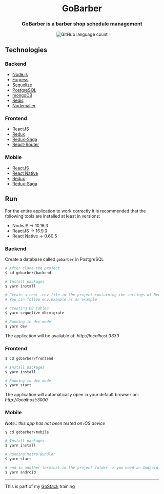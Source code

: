 <h1 align="center">
    GoBarber
</h1>

<h3 align="center">
  GoBarber is a barber shop schedule management
</h3>

<p align="center">
  <img alt="GitHub language count" src="https://img.shields.io/github/languages/count/dsacilotto/gobarber?color=%2304b4d3">
</p>

## Technologies

### Backend

- [Node.js](https://nodejs.org/)
- [Express](https://expressjs.com/)
- [Sequelize](http://docs.sequelizejs.com/)
- [PostgreSQL](https://www.postgresql.org/)
- [mongoDB](https://www.mongodb.com/)
- [Redis](https://redis.io/)
- [Nodemailer](https://nodemailer.com/about/)

### Frontend

- [ReactJS](https://reactjs.org/)
- [Redux](https://redux.js.org/)
- [Redux-Saga](https://redux-saga.js.org/)
- [React-Router](https://github.com/ReactTraining/react-router)

### Mobile

- [ReactJS](https://reactjs.org/)
- [React Native](https://facebook.github.io/react-native/)
- [Redux](https://redux.js.org/)
- [Redux-Saga](https://redux-saga.js.org/)

## Run

For the entire application to work correctly it is recommended that the following tools are installed at least in versions:

- NodeJS -> 10.16.3
- ReactJS -> 16.9.0
- React Native -> 0.60.5

### Backend

Create a database called `gobarber` in PostgreSQL

```bash
# After clone the project
$ cd gobarber/backend

# Install packages
$ yarn install

# Create a root .env file in the project containing the settings of Redis, PostgreSQL, etc.
# You can follow env.example as an example

# Creating DB tables
$ yarn sequelize db:migrate

# Running in dev mode
$ yarn dev
```

The application will be available at: _http://localhost:3333_

### Frontend

```bash
$ cd gobarber/frontend

# Install packages
$ yarn install

# Running in dev mode
$ yarn start
```

The application will automatically open in your default browser on: _http://localhost:3000_

### Mobile

_Note.: this app has not been tested on iOS device_

```bash
$ cd gobarber/mobile

# Install packages
$ yarn install

# Running Metro Bundler
$ yarn start

# and in another terminal in the project folder -> you need an Android device or emulador installed
$ yarn android
```

---

This is part of my [GoStack](https://rocketseat.com.br/bootcamp) training
